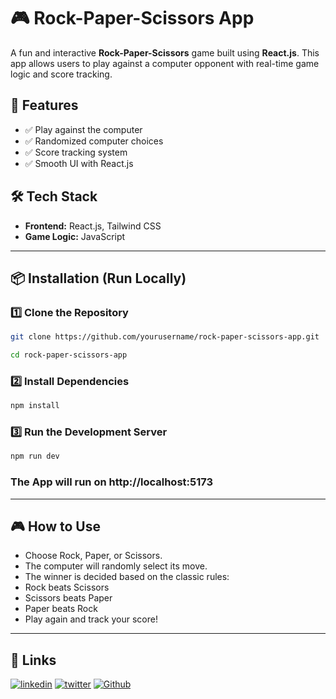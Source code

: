 
# 🎮 Rock-Paper-Scissors App  

A fun and interactive **Rock-Paper-Scissors** game built using **React.js**. This app allows users to play against a computer opponent with real-time game logic and score tracking.  

## 🚀 Features  

- ✅ Play against the computer  
- ✅ Randomized computer choices  
- ✅ Score tracking system  
- ✅ Smooth UI with React.js  

## 🛠 Tech Stack  

- **Frontend:** React.js, Tailwind CSS  
- **Game Logic:** JavaScript  

---  

## 📦 Installation (Run Locally)  

### 1️⃣ Clone the Repository  
```sh  
git clone https://github.com/yourusername/rock-paper-scissors-app.git  

cd rock-paper-scissors-app  
```
 
### 2️⃣ Install Dependencies
 
```bash
npm install
```

  ### 3️⃣ Run the Development Server
  ```bash
  npm run dev
 ```
  ### The App will run on http://localhost:5173
  ---
  ## 🎮 How to Use
- Choose Rock, Paper, or Scissors.  
- The computer will randomly select its move.  
- The winner is decided based on the classic rules:  
- Rock beats Scissors  
- Scissors beats Paper  
- Paper beats Rock  
- Play again and track your score!  
---
  
 ## 🔗 Links

[![linkedin](https://img.shields.io/badge/linkedin-0A66C2?style=for-the-badge&logo=linkedin&logoColor=white)](https://www.linkedin.com/in/nirav-mathukiya007/)
[![twitter](https://img.shields.io/badge/twitter-1DA1F2?style=for-the-badge&logo=X&logoColor=white)](https://x.com/developer_io_)
[![Github](https://img.shields.io/badge/Github-1DA1F2?style=for-the-badge&logo=github&logoColor=black)](https://github.com/NiravMathukiya)


